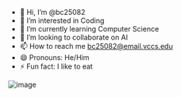 - 👋 Hi, I’m @bc25082
- 👀 I’m interested in Coding
- 🌱 I’m currently learning Computer Science
- 💞️ I’m looking to collaborate on AI
- 📫 How to reach me bc25082@email.vccs.edu
- 😄 Pronouns: He/Him
- ⚡ Fun fact: I like to eat


![image](https://github.com/user-attachments/assets/7080da5a-ee17-4913-8613-08ff1da01963)

